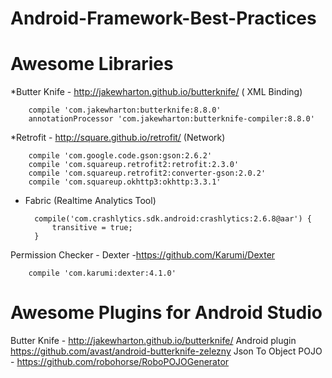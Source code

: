 # Android-Framework-Best-Practices

# Awesome Libraries
*Butter Knife - http://jakewharton.github.io/butterknife/ ( XML Binding)

        compile 'com.jakewharton:butterknife:8.8.0'
        annotationProcessor 'com.jakewharton:butterknife-compiler:8.8.0'

*Retrofit  - http://square.github.io/retrofit/  (Network)

        compile 'com.google.code.gson:gson:2.6.2'
        compile 'com.squareup.retrofit2:retrofit:2.3.0'
        compile 'com.squareup.retrofit2:converter-gson:2.0.2'
        compile 'com.squareup.okhttp3:okhttp:3.3.1'
        
* Fabric (Realtime Analytics Tool)
        
        compile('com.crashlytics.sdk.android:crashlytics:2.6.8@aar') {
            transitive = true;
        }
        
Permission Checker - Dexter -https://github.com/Karumi/Dexter
        
        compile 'com.karumi:dexter:4.1.0'
       
# Awesome Plugins for Android Studio
Butter Knife - http://jakewharton.github.io/butterknife/ Android plugin https://github.com/avast/android-butterknife-zelezny
Json To Object POJO - https://github.com/robohorse/RoboPOJOGenerator
